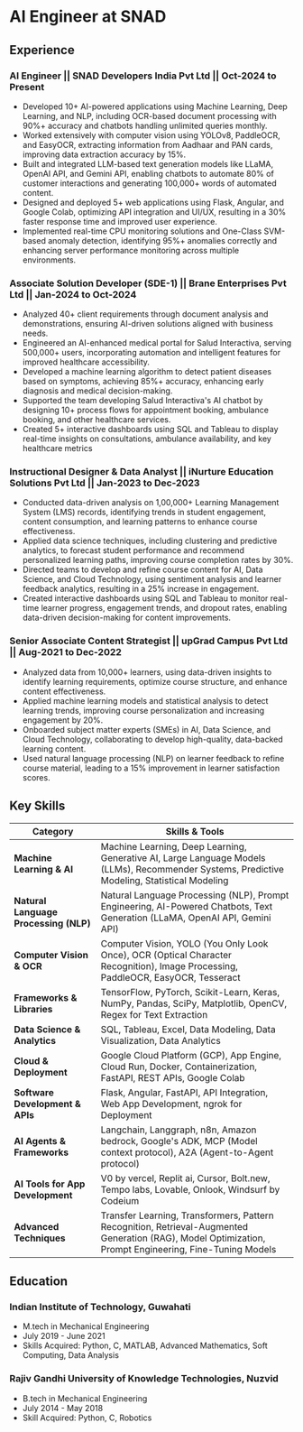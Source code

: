 # AI Engineer at SNAD

## Experience
### AI Engineer || SNAD Developers India Pvt Ltd || Oct-2024 to Present
- Developed 10+ AI-powered applications using Machine Learning, Deep Learning, and NLP, including OCR-based document processing with 90%+ accuracy and chatbots handling unlimited queries monthly.
- Worked extensively with computer vision using YOLOv8, PaddleOCR, and EasyOCR, extracting information from Aadhaar and PAN cards, improving data extraction accuracy by 15%.
- Built and integrated LLM-based text generation models like LLaMA, OpenAI API, and Gemini API, enabling chatbots to automate 80% of customer interactions and generating 100,000+ words of automated content.
- Designed and deployed 5+ web applications using Flask, Angular, and Google Colab, optimizing API integration and UI/UX, resulting in a 30% faster response time and improved user experience.
- Implemented real-time CPU monitoring solutions and One-Class SVM-based anomaly detection, identifying 95%+ anomalies correctly and enhancing server performance monitoring across multiple environments.

### Associate Solution Developer (SDE-1) || Brane Enterprises Pvt Ltd || Jan-2024 to Oct-2024
- Analyzed 40+ client requirements through document analysis and demonstrations, ensuring AI-driven solutions aligned with business needs.
- Engineered an AI-enhanced medical portal for Salud Interactiva, serving 500,000+ users, incorporating automation and intelligent features for improved healthcare accessibility.
- Developed a machine learning algorithm to detect patient diseases based on symptoms, achieving 85%+ accuracy, enhancing early diagnosis and medical decision-making.
- Supported the team developing Salud Interactiva's AI chatbot by designing 10+ process flows for appointment booking, ambulance booking, and other healthcare services.
- Created 5+ interactive dashboards using SQL and Tableau to display real-time insights on consultations, ambulance availability, and key healthcare metrics

### Instructional Designer & Data Analyst || iNurture Education Solutions Pvt Ltd || Jan-2023 to Dec-2023
- Conducted data-driven analysis on 1,00,000+ Learning Management System (LMS) records, identifying trends in student engagement, content consumption, and learning patterns to enhance course effectiveness.
- Applied data science techniques, including clustering and predictive analytics, to forecast student performance and recommend personalized learning paths, improving course completion rates by 30%.
- Directed teams to develop and refine course content for AI, Data Science, and Cloud Technology, using sentiment analysis and learner feedback analytics, resulting in a 25% increase in engagement.
- Created interactive dashboards using SQL and Tableau to monitor real-time learner progress, engagement trends, and dropout rates, enabling data-driven decision-making for content improvements.

### Senior Associate Content Strategist || upGrad Campus Pvt Ltd || Aug-2021 to Dec-2022
- Analyzed data from 10,000+ learners, using data-driven insights to identify learning requirements, optimize course structure, and enhance content effectiveness.
- Applied machine learning models and statistical analysis to detect learning trends, improving course personalization and increasing engagement by 20%.
- Onboarded subject matter experts (SMEs) in AI, Data Science, and Cloud Technology, collaborating to develop high-quality, data-backed learning content.
- Used natural language processing (NLP) on learner feedback to refine course material, leading to a 15% improvement in learner satisfaction scores.

## Key Skills

| **Category**                     | **Skills & Tools**                                                                                  |
|-----------------------------------|--------------------------------------------------------------------------------------------------|
| **Machine Learning & AI**         | Machine Learning, Deep Learning, Generative AI, Large Language Models (LLMs), Recommender Systems, Predictive Modeling, Statistical Modeling |
| **Natural Language Processing (NLP)** | Natural Language Processing (NLP), Prompt Engineering, AI-Powered Chatbots, Text Generation (LLaMA, OpenAI API, Gemini API) |
| **Computer Vision & OCR**         | Computer Vision, YOLO (You Only Look Once), OCR (Optical Character Recognition), Image Processing, PaddleOCR, EasyOCR, Tesseract |
| **Frameworks & Libraries**        | TensorFlow, PyTorch, Scikit-Learn, Keras, NumPy, Pandas, SciPy, Matplotlib, OpenCV, Regex for Text Extraction |
| **Data Science & Analytics**      | SQL, Tableau, Excel, Data Modeling, Data Visualization, Data Analytics |
| **Cloud & Deployment**            | Google Cloud Platform (GCP), App Engine, Cloud Run, Docker, Containerization, FastAPI, REST APIs, Google Colab |
| **Software Development & APIs**   | Flask, Angular, FastAPI, API Integration, Web App Development, ngrok for Deployment |
| **AI Agents & Frameworks**        | Langchain, Langgraph, n8n, Amazon bedrock, Google's ADK, MCP (Model context protocol), A2A (Agent-to-Agent protocol) |
| **AI Tools for App Development**  | V0 by vercel, Replit ai, Cursor, Bolt.new, Tempo labs, Lovable, Onlook, Windsurf by Codeium |
| **Advanced Techniques**           | Transfer Learning, Transformers, Pattern Recognition, Retrieval-Augmented Generation (RAG), Model Optimization, Prompt Engineering, Fine-Tuning Models |

## Education
### Indian Institute of Technology, Guwahati
- M.tech in Mechanical Engineering
- July 2019 - June 2021
- Skills Acquired: Python, C, MATLAB, Advanced Mathematics, Soft Computing, Data Analysis

### Rajiv Gandhi University of Knowledge Technologies, Nuzvid
- B.tech in Mechanical Engineering
- July 2014 - May 2018
- Skill Acquired: Python, C, Robotics









